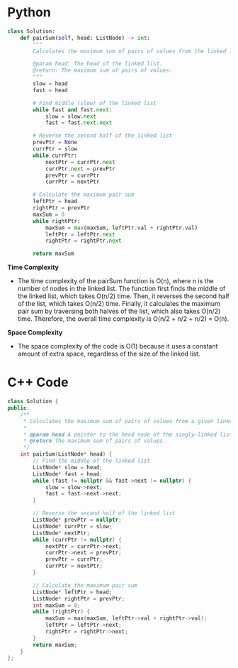 # Python
```python
class Solution:
    def pairSum(self, head: ListNode) -> int:
        """
        Calculates the maximum sum of pairs of values from the linked list.

        @param head: The head of the linked list.
        @return: The maximum sum of pairs of values.
        """
        slow = head
        fast = head

        # Find middle (slow) of the linked list
        while fast and fast.next:
            slow = slow.next
            fast = fast.next.next

        # Reverse the second half of the linked list
        prevPtr = None
        currPtr = slow
        while currPtr:
            nextPtr = currPtr.next
            currPtr.next = prevPtr
            prevPtr = currPtr
            currPtr = nextPtr

        # Calculate the maximum pair sum
        leftPtr = head
        rightPtr = prevPtr
        maxSum = 0
        while rightPtr:
            maxSum = max(maxSum, leftPtr.val + rightPtr.val)
            leftPtr = leftPtr.next
            rightPtr = rightPtr.next

        return maxSum

```

**Time Complexity**
- The time complexity of the pairSum function is O(n), where n is the number of nodes in the linked list. The function first finds the middle of the linked list, which takes O(n/2) time. Then, it reverses the second half of the list, which takes O(n/2) time. Finally, it calculates the maximum pair sum by traversing both halves of the list, which also takes O(n/2) time. Therefore, the overall time complexity is O(n/2 + n/2 + n/2) = O(n).

**Space Complexity**
- The space complexity of the code is O(1) because it uses a constant amount of extra space, regardless of the size of the linked list.

# C++ Code
```cpp
class Solution {
public:
    /**
     * Calculates the maximum sum of pairs of values from a given linked list.
     *
     * @param head A pointer to the head node of the singly-linked list.
     * @return The maximum sum of pairs of values.
     */
    int pairSum(ListNode* head) {
        // Find the middle of the linked list
        ListNode* slow = head;
        ListNode* fast = head;
        while (fast != nullptr && fast->next != nullptr) {
            slow = slow->next;
            fast = fast->next->next;
        }

        // Reverse the second half of the linked list
        ListNode* prevPtr = nullptr;
        ListNode* currPtr = slow;
        ListNode* nextPtr;
        while (currPtr != nullptr) {
            nextPtr = currPtr->next;
            currPtr->next = prevPtr;
            prevPtr = currPtr;
            currPtr = nextPtr;
        }

        // Calculate the maximum pair sum
        ListNode* leftPtr = head;
        ListNode* rightPtr = prevPtr;
        int maxSum = 0;
        while (rightPtr) {
            maxSum = max(maxSum, leftPtr->val + rightPtr->val);
            leftPtr = leftPtr->next;
            rightPtr = rightPtr->next;
        }
        return maxSum;
    }
};
```
